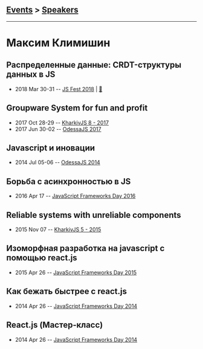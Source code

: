 ## [Events](../README.md) > [Speakers](../speakers.md)
---

# Максим Климишин

## Распределенные данные: CRDT-структуры данных в JS
- 2018 Mar 30-31 -- [JS Fest 2018](https://www.youtube.com/watch?v=aIvD5-MU-Ho)  | [:notebook:](https://www.slideshare.net/JSFestUA/js-fest-2018-crdt-js)  
## Groupware System for fun and profit
- 2017 Oct 28-29 -- [KharkivJS 8 - 2017](https://www.youtube.com/watch?v=xEZwd5Tu3oM)    
- 2017 Jun 30-02 -- [OdessaJS 2017](https://www.youtube.com/watch?v=qSO86HH-zaU)    
## Javascript и иновации
- 2014 Jul 05-06 -- [OdessaJS 2014](https://youtu.be/qTm6wgCVGlQ)    
## Борьба с асинхронностью в JS
- 2016 Apr 17 -- [JavaScript Frameworks Day 2016](https://frameworksdays.com/event/js-frameworks-day-2016/review/asynchrony-battle-in-js)    
## Reliable systems with unreliable components
- 2015 Nov 07 -- [KharkivJS 5 - 2015](https://www.youtube.com/watch?v=AnJzUreK-Xc)    
## Изоморфная разработка на javascript с помощью react.js
- 2015 Apr 26 -- [JavaScript Frameworks Day 2015](http://frameworksdays.com/event/js-frameworks-day-2015/review/react-js)    
## Как бежать быстрее с react.js
- 2014 Apr 26 -- [JavaScript Frameworks Day 2014](https://frameworksdays.com/event/js-frameworks-day-2014/review/kak-bezhat-bystree-s-react-js)    
## React.js (Мастер-класс)
- 2014 Apr 26 -- [JavaScript Frameworks Day 2014](http://frameworksdays.com/event/js-frameworks-day-2014/review/React-js-master-class)    
